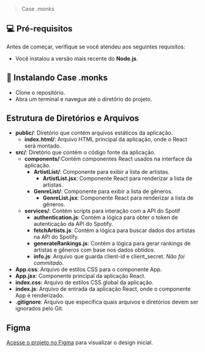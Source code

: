 > Case .monks

## 💻 Pré-requisitos
Antes de começar, verifique se você atendeu aos seguintes requisitos:

- Você instalou a versão mais recente do **Node.js**.

## 🚀 Instalando Case .monks
- Clone o repositório.
- Abra um terminal e navegue até o diretório do projeto.

## Estrutura de Diretórios e Arquivos
- **public/**: Diretório que contém arquivos estáticos da aplicação.
  - **index.html/**: Arquivo HTML principal da aplicação, onde o React será montado.
- **src/**: Diretório que contém o código fonte da aplicação.
  - **components/**:Contém componentes React usados na interface da aplicação.
    - **ArtistList/**: Componente para exibir a lista de artistas.
      - **ArtistList.jsx**: Componente React para renderizar a lista de artistas.
    - **GenreList/**: Componente para exibir a lista de gêneros.
      - **GenreList.jsx**: Componente React para renderizar a lista de gêneros.
  - **services/**: Contém scripts para interação com a API do Spotif
    - **authentication.js**: Contém a lógica para obter o token de autenticação da API do Spotify.
    - **fetchArtists.js**: Contém a lógica para buscar dados dos artistas na API do Spotify.
    - **generateRankings.js**: Contém a lógica para gerar rankings de artistas e gêneros com base nos dados obtidos.
    - **info.js**: Arquivo que guarda client-id e client_secret. *Não foi commitado*. 
- **App.css**: Arquivo de estilos CSS para o componente App.
- **App.jsx**: Componente principal da aplicação React.
- **index.css**: Arquivo de estilos CSS global da aplicação.
- **index.js**:  Arquivo de entrada da aplicação React, onde o componente App é renderizado.
- **.gitignore**: Arquivo que especifica quais arquivos e diretórios devem ser ignorados pelo Git.



## Figma
[Acesse o projeto no Figma](https://www.figma.com/design/40RNaW8QWNVJTaSEL9lQM1/case-.monks?node-id=0-1&t=0A5CB8Ct65SWRMKO-1) para visualizar o design inicial.

